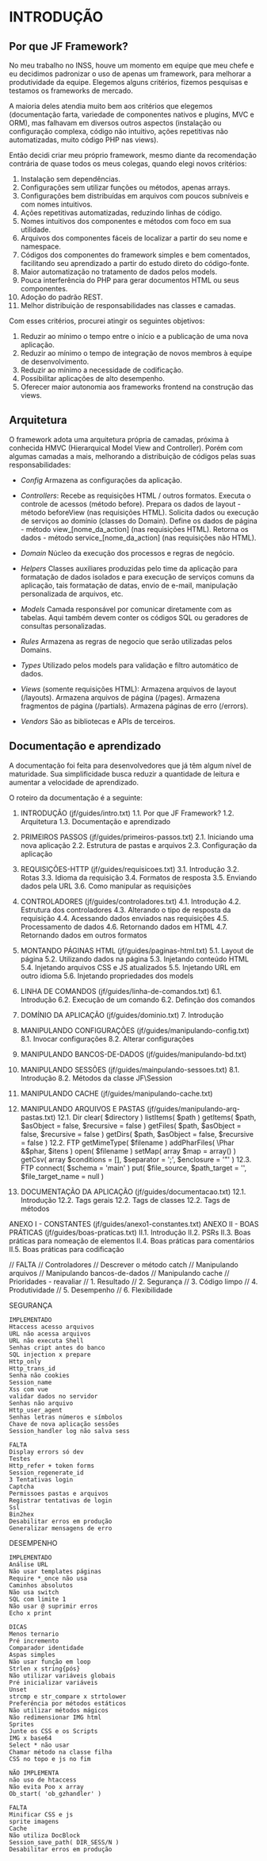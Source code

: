 INTRODUÇÃO
==========


Por que JF Framework?
---------------------

No meu trabalho no INSS, houve um momento em equipe que meu chefe e eu decidimos
padronizar o uso de apenas um framework, para melhorar a produtividade da equipe.
Elegemos alguns critérios, fizemos pesquisas e testamos os frameworks de mercado.

A maioria deles atendia muito bem aos critérios que elegemos (documentação farta,
variedade de componentes nativos e plugins, MVC e ORM), mas falhavam em diversos
outros aspectos (instalação ou configuração complexa, código não intuitivo,
ações repetitivas não automatizadas, muito código PHP nas views).

Então decidi criar meu próprio framework, mesmo diante da recomendação contrária de
quase todos os meus colegas, quando elegi novos critérios:

1.  Instalação sem dependências.
2.  Configurações sem utilizar funções ou métodos, apenas arrays.
3.  Configurações bem distribuídas em arquivos com poucos subníveis e
    com nomes intuitivos.
3.  Ações repetitivas automatizadas, reduzindo linhas de código.
4.  Nomes intuitivos dos componentes e métodos com foco em sua utilidade.
5.  Arquivos dos componentes fáceis de localizar a partir do seu nome e namespace.
6.  Códigos dos componentes do framework simples e bem comentados, facilitando seu
    aprendizado a partir do estudo direto do código-fonte.
7.  Maior automatização no tratamento de dados pelos models.
8.  Pouca interferência do PHP para gerar documentos HTML ou seus componentes.
9.  Adoção do padrão REST.
10. Melhor distribuição de responsabilidades nas classes e camadas.

Com esses critérios, procurei atingir os seguintes objetivos:

1. Reduzir ao mínimo o tempo entre o início e a publicação de uma nova aplicação.
2. Reduzir ao mínimo o tempo de integração de novos membros à equipe de desenvolvimento.
3. Reduzir ao mínimo a necessidade de codificação.
4. Possibilitar aplicações de alto desempenho.
5. Oferecer maior autonomia aos frameworks frontend na construção das views.


Arquitetura
-----------

O framework adota uma arquitetura própria de camadas, próxima à conhecida HMVC
(Hierarquical Model View and Controller). Porém com algumas camadas a mais,
melhorando a distribuição de códigos pelas suas responsabilidades:

- *Config*
    Armazena as configurações da aplicação.

- *Controllers*:
    Recebe as requisições HTML / outros formatos.
    Executa o controle de acessos (método before).
    Prepara os dados de layout - método beforeView (nas requisições HTML).
    Solicita dados ou execução de serviços ao domínio (classes do Domain).
    Define os dados de página - método view_[nome_da_action] (nas requisições HTML).
    Retorna os dados - método service_[nome_da_action] (nas requisições não HTML).

- *Domain*
    Núcleo da execução dos processos e regras de negócio.

- *Helpers*
    Classes auxiliares produzidas pelo time da aplicação para formatação de dados
    isolados e para execução de serviços comuns da aplicação, tais formatação de datas,
    envio de e-mail, manipulação personalizada de arquivos, etc.

- *Models*
    Camada responsável por comunicar diretamente com as tabelas.
    Aqui também devem conter os códigos SQL ou geradores de consultas personalizadas.

- *Rules*
    Armazena as regras de negocio que serão utilizadas pelos Domains.

- *Types*
    Utilizado pelos models para validação e filtro automático de dados.

- *Views* (somente requisições HTML):
    Armazena arquivos de layout (/layouts).
    Armazena arquivos de página (/pages).
    Armazena fragmentos de página (/partials).
    Armazena páginas de erro (/errors).

- *Vendors*
    São as bibliotecas e APIs de terceiros.


Documentação e aprendizado
--------------------------

A documentação foi feita para desenvolvedores que já têm algum nível de maturidade.
Sua simplificidade busca reduzir a quantidade de leitura e aumentar a velocidade de
aprendizado.

O roteiro da documentação é a seguinte:

1.  INTRODUÇÃO (jf/guides/intro.txt)
    1.1. Por que JF Framework?
    1.2. Arquitetura
    1.3. Documentação e aprendizado

2.  PRIMEIROS PASSOS (jf/guides/primeiros-passos.txt)
    2.1. Iniciando uma nova aplicação
    2.2. Estrutura de pastas e arquivos
    2.3. Configuração da aplicação

3.  REQUISIÇÕES-HTTP (jf/guides/requisicoes.txt)
    3.1. Introdução
    3.2. Rotas
    3.3. Idioma da requisição
    3.4. Formatos de resposta
    3.5. Enviando dados pela URL
    3.6. Como manipular as requisições

4.  CONTROLADORES (jf/guides/controladores.txt)
    4.1. Introdução
    4.2. Estrutura dos controladores
    4.3. Alterando o tipo de resposta da requisição
    4.4. Acessando dados enviados nas requisições
    4.5. Processamento de dados
    4.6. Retornando dados em HTML
    4.7. Retornando dados em outros formatos

5.  MONTANDO PÁGINAS HTML (jf/guides/paginas-html.txt)
    5.1. Layout de página
    5.2. Utilizando dados na página
    5.3. Injetando conteúdo HTML
    5.4. Injetando arquivos CSS e JS atualizados
    5.5. Injetando URL em outro idioma
    5.6. Injetando propriedades dos models

6.  LINHA DE COMANDOS (jf/guides/linha-de-comandos.txt)
    6.1. Introdução
    6.2. Execução de um comando
    6.2. Definção dos comandos

7.  DOMÍNIO DA APLICAÇÃO (jf/guides/dominio.txt)
    7. Introdução

8.  MANIPULANDO CONFIGURAÇÕES (jf/guides/manipulando-config.txt)
    8.1. Invocar configurações
    8.2. Alterar configurações

9.  MANIPULANDO BANCOS-DE-DADOS (jf/guides/manipulando-bd.txt)

10. MANIPULANDO SESSÕES (jf/guides/mainpulando-sessoes.txt)
    8.1. Introdução
    8.2. Métodos da classe JF\Session

11. MANIPULANDO CACHE (jf/guides/manipulando-cache.txt)

12. MANIPULANDO ARQUIVOS E PASTAS (jf/guides/manipulando-arq-pastas.txt)
    12.1. Dir
        clear( $directory )
        listItems( $path )
        getItems( $path, $asObject = false, $recursive = false )
        getFiles( $path, $asObject = false, $recursive = false )
        getDirs( $path, $asObject = false, $recursive = false )
    12.2. FTP
        getMimeType( $filename )
        addPharFiles( \Phar &$phar, $itens )
        open( $filename )
        setMap( array $map = array() )
        getCsv( array $conditions = [], $separator = ';', $enclosure = '"' )
    12.3. FTP
        connect( $schema = 'main' )
        put( $file_source, $path_target = '', $file_target_name = null )

13. DOCUMENTAÇÃO DA APLICAÇÃO (jf/guides/documentacao.txt)
    12.1. Introdução
    12.2. Tags gerais
    12.2. Tags de classes
    12.2. Tags de métodos

ANEXO I - CONSTANTES (jf/guides/anexo1-constantes.txt)
ANEXO II - BOAS PRÁTICAS (jf/guides/boas-praticas.txt)
    II.1. Introdução
    II.2. PSRs
    II.3. Boas práticas para nomeação de elementos
    II.4. Boas práticas para comentários
    II.5. Boas práticas para codificação


// FALTA
// Controladores
    // Descrever o método catch
// Manipulando arquivos
// Manipulando bancos-de-dados
// Manipulando cache
// Prioridades - reavaliar
    // 1. Resultado
    // 2. Segurança
    // 3. Código limpo
    // 4. Produtividade
    // 5. Desempenho
    // 6. Flexibilidade


SEGURANÇA

    IMPLEMENTADO
    Htaccess acesso arquivos
    URL não acessa arquivos
    URL não executa Shell
    Senhas cript antes do banco
    SQL injection x prepare
    Http_only
    Http_trans_id
    Senha não cookies
    Session_name
    Xss com vue
    validar dados no servidor
    Senhas não arquivo
    Http_user_agent
    Senhas letras números e símbolos
    Chave de nova aplicação sessões
    Session_handler log não salva sess

    FALTA
    Display errors só dev
    Testes
    Http_refer + token forms
    Session_regenerate_id
    3 Tentativas login
    Captcha
    Permissoes pastas e arquivos
    Registrar tentativas de login
    Ssl
    Bin2hex
    Desabilitar erros em produção
    Generalizar mensagens de erro

DESEMPENHO

    IMPLEMENTADO
    Análise URL
    Não usar templates páginas
    Require *_once não usa
    Caminhos absolutos
    Não usa switch
    SQL com limite 1
    Não usar @ suprimir erros
    Echo x print

    DICAS
    Menos ternario
    Pré incremento
    Comparador identidade
    Aspas simples
    Não usar função em loop
    Strlen x string{pós}
    Não utilizar variáveis globais
    Pré inicializar variáveis
    Unset
    strcmp e str_compare x strtolower
    Preferência por métodos estáticos
    Não utilizar métodos mágicos
    Não redimensionar IMG html
    Sprites
    Junte os CSS e os Scripts
    IMG x base64
    Select * não usar
    Chamar método na classe filha
    CSS no topo e js no fim

    NÃO IMPLEMENTA
    não uso de htaccess
    Não evita Poo x array
    Ob_start( 'ob_gzhandler' )

    FALTA
    Minificar CSS e js
    sprite imagens
    Cache
    Não utiliza DocBlock
    Session_save_path( DIR_SESS/N )
    Desabilitar erros em produção

